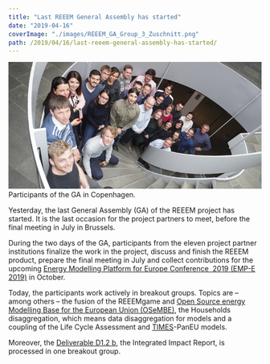 ```yaml
---
title: "Last REEEM General Assembly has started"
date: "2019-04-16"
coverImage: "./images/REEEM_GA_Group_3_Zuschnitt.png"
path: /2019/04/16/last-reeem-general-assembly-has-started/
---
```


![Participants of the GA in Copenhagen](./images/REEEM_GA_Group_3_Zuschnitt.png) Participants of the GA in Copenhagen.

Yesterday, the last General Assembly (GA) of the REEEM project has started. It is the last occasion for the project partners to meet, before the final meeting in July in Brussels.

During the two days of the GA, participants from the eleven project partner institutions finalize the work in the project, discuss and finish the REEEM product, prepare the final meeting in July and collect contributions for the upcoming [Energy Modelling Platform for Europe Conference  2019 (EMP-E 2019)](http://www.energymodellingplatform.eu/home-emp-e-2019.html#) in October.

Today, the participants work actively in breakout groups. Topics are – among others – the fusion of the REEEMgame and [Open Source energy Modelling Base for the European Union (OSeMBE)](/osemosys/), the Households disaggregation, which means data disaggregation for models and a coupling of the Life Cycle Assessment and [TIMES](/times/)\-PanEU models.

Moreover, the [Deliverable D1.2 b](/deliverables/), the Integrated Impact Report, is processed in one breakout group.
